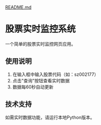 [README.md](https://github.com/user-attachments/files/21999652/README.md)
# 股票实时监控系统

一个简单的股票实时监控网页应用。

## 使用说明

1. 在输入框中输入股票代码（如：sz002177）
2. 点击"查询"按钮查看实时数据
3. 数据每60秒自动更新

## 技术支持

如需实时数据功能，请运行本地Python版本。

